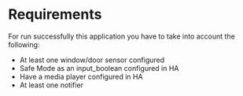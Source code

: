 # Requirements
For run successfully this application you have to take into account the following:

* At least one window/door sensor configured
* Safe Mode as an input_boolean configured in HA
* Have a media player configured in HA
* At least one notifier